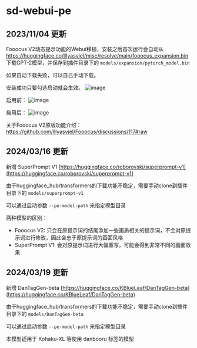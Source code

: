 # sd-webui-pe

## 2023/11/04 更新

Fooocus V2动态提示功能的Webui移植，安装之后首次运行会自动从 https://huggingface.co/lllyasviel/misc/resolve/main/fooocus_expansion.bin 下载GPT-2模型，并保存到插件目录下的 `models/expansion/pytorch_model.bin`

如果自动下载失败，可以自己手动下载。

安装成功只要勾选启动就会生效。
![image](https://github.com/facok/sd-webui-pe/assets/128763816/190e036d-bf40-418b-80eb-14bb1971ca3d)

启用前：
![image](https://github.com/facok/sd-webui-pe/assets/128763816/9f53af4f-2d5c-4490-bcb9-72f43da28416)

启用后：
![image](https://github.com/facok/sd-webui-pe/assets/128763816/39ee44c4-eed3-4e85-b4c8-d3e0692c85f7)

关于Fooocus V2原版功能介绍：
https://github.com/lllyasviel/Fooocus/discussions/117#raw


## 2024/03/16 更新

新增 SuperPrompt V1 [https://huggingface.co/roborovski/superprompt-v1](https://huggingface.co/roborovski/superprompt-v1)

由于huggingface_hub/transformers的下载功能不稳定，需要手动clone到插件目录下的 `models/superprompt-v1`

可以通过启动参数 `--pe-model-path` 来指定模型目录

两种模型的区别：

- Fooocus V2: 只会在原提示词的结尾添加一些画质相关的提示词，不会对原提示词进行修改，因此会忠于原提示词的画面风格
- SuperPrompt V1: 会对原提示词进行大幅重写，可能会得到非常不同的画面效果


## 2024/03/19 更新

新增 DanTagGen-beta [https://huggingface.co/KBlueLeaf/DanTagGen-beta](https://huggingface.co/KBlueLeaf/DanTagGen-beta)

由于huggingface_hub/transformers的下载功能不稳定，需要手动clone到插件目录下的 `models/DanTagGen-beta`

可以通过启动参数 `--pe-model-path` 来指定模型目录

本模型适用于 Kohaku-XL 等使用 danbooru 标签的模型
